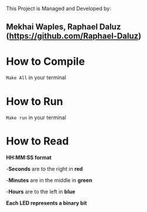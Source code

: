 This Project is Managed and Developed by:

Mekhai Waples,
Raphael Daluz (https://github.com/Raphael-Daluz)
----------------------------------------------------------------------
# How to Compile

``Make All`` in your terminal

# How to Run

``Make run`` in your terminal

# How to Read

**HH:MM:SS format**

-**Seconds** are to the right in **red**

-**Minutes** are in the middle in **green**

-**Hours** are to the left in **blue**


**Each LED represents a binary bit**
